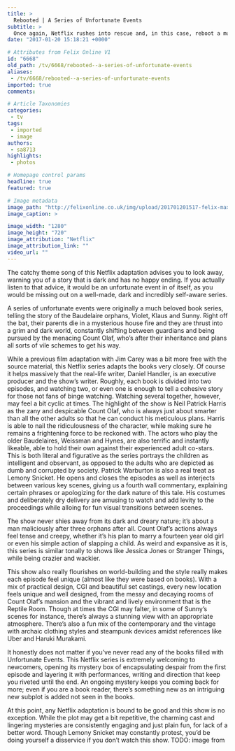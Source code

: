 ```yaml
---
title: >
  Rebooted | A Series of Unfortunate Events
subtitle: >
  Once again, Netflix rushes into rescue and, in this case, reboot a much loved property that had been poorly adapted. So, is the series any good, or does it become an all too literal rendition of its title?
date: "2017-01-20 15:18:21 +0000"

# Attributes from Felix Online V1
id: "6668"
old_path: /tv/6668/rebooted--a-series-of-unfortunate-events
aliases:
 - /tv/6668/rebooted--a-series-of-unfortunate-events
imported: true
comments:

# Article Taxonomies
categories:
 - tv
tags:
 - imported
 - image
authors:
 - sa8713
highlights:
 - photos

# Homepage control params
headline: true
featured: true

# Image metadata
image_path: "http://felixonline.co.uk/img/upload/201701201517-felix-maxresdefault (4).jpg"
image_caption: >

image_width: "1280"
image_height: "720"
image_attribution: "Netflix"
image_attribution_link: ""
video_url: ""
---
```


The catchy theme song of this Netflix adaptation advises you to look away, warning you of a story that is dark and has no happy ending. If you actually listen to that advice, it would be an unfortunate event in of itself, as you would be missing out on a well-made, dark and incredibly self-aware series.

A series of unfortunate events were originally a much beloved book series, telling the story of the Baudelaire orphans, Violet, Klaus and Sunny. Right off the bat, their parents die in a mysterious house fire and they are thrust into a grim and dark world, constantly shifting between guardians and being pursued by the menacing Count Olaf, who’s after their inheritance and plans all sorts of vile schemes to get his way.

While a previous film adaptation with Jim Carey was a bit more free with the source material, this Netflix series adapts the books very closely. Of course it helps massively that the real-life writer, Daniel Handler, is an executive producer and the show’s writer. Roughly, each book is divided into two episodes, and watching two, or even one is enough to tell a cohesive story for those not fans of binge watching. Watching several together, however, may feel a bit cyclic at times.
The highlight of the show is Neil Patrick Harris as the zany and despicable Count Olaf, who is always just about smarter than all the other adults so that he can conduct his meticulous plans. Harris is able to nail the ridiculousness of the character, while making sure he remains a frightening force to be reckoned with. The actors who play the older Baudelaires, Weissman and Hynes, are also terrific and instantly likeable, able to hold their own against their experienced adult co-stars. This is both literal and figurative as the series portrays the children as intelligent and observant, as opposed to the adults who are depicted as dumb and corrupted by society.
Patrick Warburton is also a real treat as Lemony Snicket. He opens and closes the episodes as well as interjects between various key scenes, giving us a fourth wall commentary, explaining certain phrases or apologizing for the dark nature of this tale. His costumes and deliberately dry delivery are amusing to watch and add levity to the proceedings while alloing for fun visual transitions between scenes.

The show never shies away from its dark and dreary nature; it’s about a man maliciously after three orphans after all. Count Olaf’s actions always feel tense and creepy, whether it’s his plan to marry a fourteen year old girl or even his simple action of slapping a child. As weird and expansive as it is, this series is similar tonally to shows like Jessica Jones or Stranger Things, while being crazier and wackier.

This show also really flourishes on world-building and the style really makes each episode feel unique (almost like they were based on books). With a mix of practical design, CGI and beautiful set castings, every new location feels unique and well designed, from the messy and decaying rooms of Count Olaf’s mansion and the vibrant and lively environment that is the Reptile Room. Though at times the CGI may falter, in some of Sunny’s scenes for instance, there’s always a stunning view with an appropriate atmosphere. There’s also a fun mix of the contemporary and the vintage with archaic clothing styles and steampunk devices amidst references like Uber and Haruki Murakami.

It honestly does not matter if you’ve never read any of the books filled with Unfortunate Events. This Netflix series is extremely welcoming to newcomers, opening its mystery box of encapsulating despair from the first episode and layering it with performances, writing and direction that keep you riveted until the end. An ongoing mystery keeps you coming back for more; even if you are a book reader, there’s something new as an intriguing new subplot is added not seen in the books.

At this point, any Netflix adaptation is bound to be good and this show is no exception. While the plot may get a bit repetitive, the charming cast and lingering mysteries are consistently engaging and just plain fun, for lack of a better word. Though Lemony Snicket may constantly protest, you’d be doing yourself a disservice if you don’t watch this show.
TODO: image from
